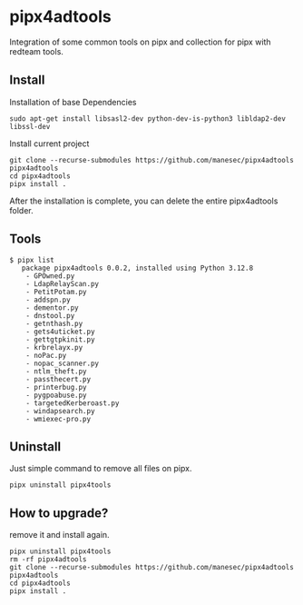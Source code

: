 # pipx4adtools
Integration of some common tools on pipx and collection for pipx with redteam tools.

## Install

Installation of base Dependencies

```
sudo apt-get install libsasl2-dev python-dev-is-python3 libldap2-dev libssl-dev
```

Install current project

```
git clone --recurse-submodules https://github.com/manesec/pipx4adtools pipx4adtools
cd pipx4adtools
pipx install .
```

After the installation is complete, you can delete the entire pipx4adtools folder.

## Tools

```
$ pipx list
   package pipx4adtools 0.0.2, installed using Python 3.12.8
    - GPOwned.py
    - LdapRelayScan.py
    - PetitPotam.py
    - addspn.py
    - dementor.py
    - dnstool.py
    - getnthash.py
    - gets4uticket.py
    - gettgtpkinit.py
    - krbrelayx.py
    - noPac.py
    - nopac_scanner.py
    - ntlm_theft.py
    - passthecert.py
    - printerbug.py
    - pygpoabuse.py
    - targetedKerberoast.py
    - windapsearch.py
    - wmiexec-pro.py
```

## Uninstall

Just simple command to remove all files on pipx.

```
pipx uninstall pipx4tools
```


## How to upgrade?

remove it and install again.

```
pipx uninstall pipx4tools
rm -rf pipx4adtools
git clone --recurse-submodules https://github.com/manesec/pipx4adtools pipx4adtools
cd pipx4adtools
pipx install .
```

